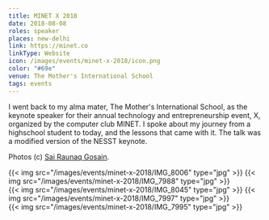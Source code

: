 ```yaml
---
title: MINET X 2018
date: 2018-08-08
roles: speaker
places: new-delhi
link: https://minet.co
linkType: Website
icon: /images/events/minet-x-2018/icon.png
color: "#69e"
venue: The Mother's International School
tags: events
---
```


I went back to my alma mater, The Mother's International School, as the keynote speaker for their annual technology and entrepreneurship event, X, organized by the computer club MINET. I spoke about my journey from a highschool student to today, and the lessons that came with it. The talk was a modified version of the NESST keynote.

<!--more-->

Photos (c) [Sai Raunaq Gosain](https://instagram.com/vellaindian).

<div class="two-images">
  {{< img src="/images/events/minet-x-2018/IMG_8006" type="jpg" >}}
  {{< img src="/images/events/minet-x-2018/IMG_7988" type="jpg" >}}
</div>
<div class="two-images">
  <div>
    {{< img src="/images/events/minet-x-2018/IMG_8045" type="jpg" >}}
    {{< img src="/images/events/minet-x-2018/IMG_7997" type="jpg" >}}
  </div>
  <div>
    {{< img src="/images/events/minet-x-2018/IMG_7995" type="jpg" >}}
  </div>
</div>